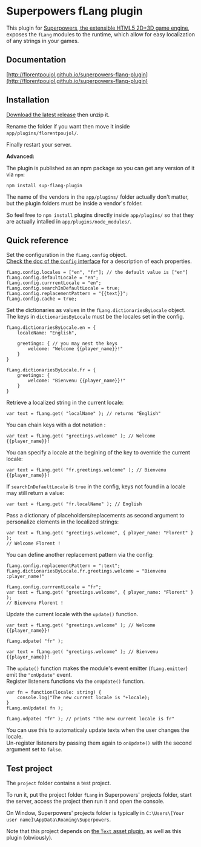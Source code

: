 # Superpowers fLang plugin

This plugin for [Superpowers, the extensible HTML5 2D+3D game engine](http://sparklinlabs.com), exposes the `fLang` modules to the runtime, which allow for easy localization of any strings in your games.

## Documentation

[http://florentpoujol.github.io/superpowers-flang-plugin](http://florentpoujol.github.io/superpowers-flang-plugin)

## Installation

[Download the latest release](https://github.com/florentpoujol/superpowers-flang-plugin/releases) then unzip it.

Rename the folder if you want then move it inside `app/plugins/florentpoujol/`.

Finally restart your server.

__Advanced:__

The plugin is published as an npm package so you can get any version of it via `npm`:

    npm install sup-flang-plugin

The name of the vendors in the `app/plugins/` folder actually don't matter, but the plugin folders must be inside a vendor's folder.

So feel free to `npm install` plugins directly inside `app/plugins/` so that they are actually intalled in `app/plugins/node_modules/`.

## Quick reference

Set the configuration in the `fLang.config` object.   
[Check the doc of the `Config` interface](http://florentpoujol.github.io/superpowers-flang-plugin/interfaces/flang.config.html) for a description of each properties.

    fLang.config.locales = ["en", "fr"]; // the default value is ["en"]
    fLang.config.defaultLocale = "en";
    fLang.config.currrentLocale = "en";
    fLang.config.searchInDefaultLocale = true;
    fLang.config.replacementPattern = "{{text}}";
    fLang.config.cache = true;

Set the dictionaries as values in the `fLang.dictionariesByLocale` object.  
The keys in `dictionariesByLocale` must be the locales set in the config.
    
    fLang.dictionariesByLocale.en = {
        localeName: "English",
 
        greetings: { // you may nest the keys
            welcome: "Welcome {{player_name}}!"
        }
    }

    fLang.dictionariesByLocale.fr = {
        greetings: {
            welcome: "Bienvenu {{player_name}}!"
        }
    }

Retrieve a localized string in the current locale:
    
    var text = fLang.get( "localName" ); // returns "English"

You can chain keys with a dot notation :

    var text = fLang.get( "greetings.welcome" ); // Welcome {{player_name}}!

You can specify a locale at the begining of the key to override the current locale:

    var text = fLang.get( "fr.greetings.welcome" ); // Bienvenu {{player_name}}!

If `searchInDefaultLocale` is `true` in the config, keys not found in a locale may still return a value:

    var text = fLang.get( "fr.localName" ); // English

Pass a dictionary of placeholders/replacements as second argument to personalize elements in the localized strings:
    
    var text = fLang.get( "greetings.welcome", { player_name: "Florent" } );
    // Welcome Florent !

You can define another replacement pattern via the config:

    fLang.config.replacementPattern = ":text";
    fLang.dictionariesByLocale.fr.greetings.welcome = "Bienvenu :player_name!"

    fLang.config.currrentLocale = "fr";
    var text = fLang.get( "greetings.welcome", { player_name: "Florent" } ); 
    // Bienvenu Florent !

Update the current locale with the `update()` function.

    var text = fLang.get( "greetings.welcome" ); // Welcome {{player_name}}!

    fLang.udpate( "fr" );

    var text = fLang.get( "greetings.welcome" ); // Bienvenu {{player_name}}!
    
The `update()` function makes the module's event emitter (`fLang.emitter`) emit the `"onUpdate"` event.  
Register listeners functions via the `onUpdate()` function.

    var fn = function(locale: string) {
        console.log("The new current locale is "+locale);
    }
    fLang.onUpdate( fn );

    fLang.udpate( "fr" ); // prints "The new current locale is fr"

You can use this to automaticaly update texts when the user changes the locale.  
Un-register listeners by passing them again to `onUpdate()` with the second argument set to `false`.


## Test project

The `project` folder contains a test project.  

To run it, put the project folder `fLang` in Superpowers' projects folder, start the server, access the project then run it and open the console.

On Window, Superpowers' projects folder is typically in `C:\Users\[Your user name]\AppData\Roaming\Superpowers`.

Note that this project depends on [the `Text` asset plugin](https://github.com/florentpoujol/superpowers-text-asset-plugin), as well as this plugin (obviously).
